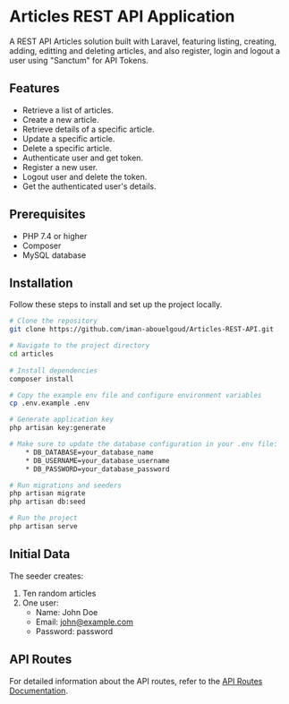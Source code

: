 # Articles REST API Application

A REST API Articles solution built with Laravel, featuring listing, creating, adding, editting and deleting articles, and also register, login and logout a user using "Sanctum" for API Tokens.


## Features

- Retrieve a list of articles.
- Create a new article.
- Retrieve details of a specific article.
- Update a specific article.
- Delete a specific article.
- Authenticate user and get token.
- Register a new user.
- Logout user and delete the token.
- Get the authenticated user's details.


## Prerequisites

- PHP 7.4 or higher
- Composer
- MySQL database


## Installation

Follow these steps to install and set up the project locally.


```bash
# Clone the repository
git clone https://github.com/iman-abouelgoud/Articles-REST-API.git

# Navigate to the project directory
cd articles
     
# Install dependencies
composer install

# Copy the example env file and configure environment variables
cp .env.example .env

# Generate application key
php artisan key:generate

# Make sure to update the database configuration in your .env file:
    * DB_DATABASE=your_database_name
    * DB_USERNAME=your_database_username
    * DB_PASSWORD=your_database_password

# Run migrations and seeders
php artisan migrate
php artisan db:seed

# Run the project
php artisan serve

```
  
## Initial Data

The seeder creates:
1. Ten random articles
2. One user: 
    - Name: John Doe
    - Email: john@example.com
    - Password: password


## API Routes

For detailed information about the API routes, refer to the [API Routes Documentation](routes.md).


